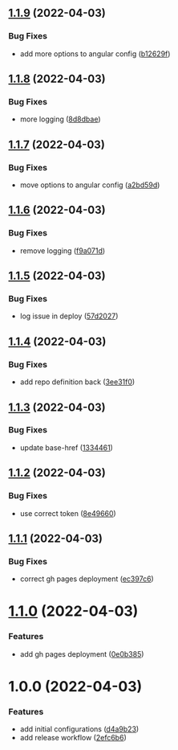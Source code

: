 ## [1.1.9](https://github.com/bniedermeyer/sr-angular-test/compare/v1.1.8...v1.1.9) (2022-04-03)


### Bug Fixes

* add more options to angular config ([b12629f](https://github.com/bniedermeyer/sr-angular-test/commit/b12629fee6cc3ea57a2c6f6578228de504733915))

## [1.1.8](https://github.com/bniedermeyer/sr-angular-test/compare/v1.1.7...v1.1.8) (2022-04-03)


### Bug Fixes

* more logging ([8d8dbae](https://github.com/bniedermeyer/sr-angular-test/commit/8d8dbaecb709a41090adadb53ff45c51192c8579))

## [1.1.7](https://github.com/bniedermeyer/sr-angular-test/compare/v1.1.6...v1.1.7) (2022-04-03)


### Bug Fixes

* move options to angular config ([a2bd59d](https://github.com/bniedermeyer/sr-angular-test/commit/a2bd59dfbdc662e23096d912edc19e42ee1c538d))

## [1.1.6](https://github.com/bniedermeyer/sr-angular-test/compare/v1.1.5...v1.1.6) (2022-04-03)


### Bug Fixes

* remove logging ([f9a071d](https://github.com/bniedermeyer/sr-angular-test/commit/f9a071d0449554bd7eb74723f5b03c66a96a3aa1))

## [1.1.5](https://github.com/bniedermeyer/sr-angular-test/compare/v1.1.4...v1.1.5) (2022-04-03)


### Bug Fixes

* log issue in deploy ([57d2027](https://github.com/bniedermeyer/sr-angular-test/commit/57d20275621015f81b329f8d28495d321213aca7))

## [1.1.4](https://github.com/bniedermeyer/sr-angular-test/compare/v1.1.3...v1.1.4) (2022-04-03)


### Bug Fixes

* add repo definition back ([3ee31f0](https://github.com/bniedermeyer/sr-angular-test/commit/3ee31f07e9b67544616b84ddaae71ebe148ecf71))

## [1.1.3](https://github.com/bniedermeyer/sr-angular-test/compare/v1.1.2...v1.1.3) (2022-04-03)


### Bug Fixes

* update base-href ([1334461](https://github.com/bniedermeyer/sr-angular-test/commit/1334461487601f012d2104e837978a6d65efe5ed))

## [1.1.2](https://github.com/bniedermeyer/sr-angular-test/compare/v1.1.1...v1.1.2) (2022-04-03)


### Bug Fixes

* use correct token ([8e49660](https://github.com/bniedermeyer/sr-angular-test/commit/8e496605d113bb13f9f85b1b697678dcf38c247e))

## [1.1.1](https://github.com/bniedermeyer/sr-angular-test/compare/v1.1.0...v1.1.1) (2022-04-03)


### Bug Fixes

* correct gh pages deployment ([ec397c6](https://github.com/bniedermeyer/sr-angular-test/commit/ec397c6665fb863844a779e9c6074f82c14f0512))

# [1.1.0](https://github.com/bniedermeyer/sr-angular-test/compare/v1.0.0...v1.1.0) (2022-04-03)


### Features

* add gh pages deployment ([0e0b385](https://github.com/bniedermeyer/sr-angular-test/commit/0e0b385bfcd5dd64b352dd6f68d761411daa5b56))

# 1.0.0 (2022-04-03)


### Features

* add initial configurations ([d4a9b23](https://github.com/bniedermeyer/sr-angular-test/commit/d4a9b2336a75e933bb8e16b67f7a1d18b71e4672))
* add release workflow ([2efc6b6](https://github.com/bniedermeyer/sr-angular-test/commit/2efc6b6e67c9fb742cfd4cc806fadc6df5d6e3ea))
